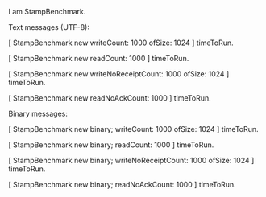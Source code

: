 I am StampBenchmark.

Text messages (UTF-8):

[ StampBenchmark new writeCount: 1000 ofSize: 1024 ] timeToRun.

[ StampBenchmark new readCount: 1000 ] timeToRun.

[ StampBenchmark new writeNoReceiptCount: 1000 ofSize: 1024 ] timeToRun.

[ StampBenchmark new readNoAckCount: 1000 ] timeToRun.

Binary messages:

[ StampBenchmark new binary; writeCount: 1000 ofSize: 1024 ] timeToRun.

[ StampBenchmark new binary; readCount: 1000 ] timeToRun.

[ StampBenchmark new binary; writeNoReceiptCount: 1000 ofSize: 1024 ] timeToRun.

[ StampBenchmark new binary; readNoAckCount: 1000 ] timeToRun.
